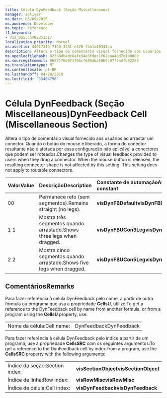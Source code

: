 ```yaml
---
title: Célula DynFeedback (Seção Miscellaneous)
manager: soliver
ms.date: 03/09/2015
ms.audience: Developer
ms.topic: reference
f1_keywords:
- Vis_DSS.chm82251317
localization_priority: Normal
ms.assetid: 44017319-7146-3431-e476-fbb1a40341ca
description: Altera o tipo de comentário visual fornecido aos usuários ao arrastar um conector. Quando o botão do mouse é liberado, a forma do conector resultante não é afetada por essa configuração não aplicável a conectores que podem ser roteados.
ms.openlocfilehash: 823b8db4dc6afe94a5fdac1f62aaa48d7e1b0d80
ms.sourcegitcommit: 8657170d071f9bcf680aba50b9c07f2a4fb82283
ms.translationtype: MT
ms.contentlocale: pt-BR
ms.lasthandoff: 04/28/2019
ms.locfileid: "33404796"
---
```

# <a name="dynfeedback-cell-miscellaneous-section"></a><span data-ttu-id="7296a-105">Célula DynFeedback (Seção Miscellaneous)</span><span class="sxs-lookup"><span data-stu-id="7296a-105">DynFeedback Cell (Miscellaneous Section)</span></span>

<span data-ttu-id="7296a-p102">Altera o tipo de comentário visual fornecido aos usuários ao arrastar um conector. Quando o botão do mouse é liberado, a forma do conector resultante não é afetada por essa configuração não aplicável a conectores que podem ser roteados.</span><span class="sxs-lookup"><span data-stu-id="7296a-p102">Changes the type of visual feedback provided to users when they drag a connector. When the mouse button is released, the resulting connector shape is not affected by this setting. This setting does not apply to routable connectors.</span></span>
  
|<span data-ttu-id="7296a-109">**Valor**</span><span class="sxs-lookup"><span data-stu-id="7296a-109">**Value**</span></span>|<span data-ttu-id="7296a-110">**Descrição**</span><span class="sxs-lookup"><span data-stu-id="7296a-110">**Description**</span></span>|<span data-ttu-id="7296a-111">**Constante de automação**</span><span class="sxs-lookup"><span data-stu-id="7296a-111">**Automation constant**</span></span>|
|:-----|:-----|:-----|
| <span data-ttu-id="7296a-112">0</span><span class="sxs-lookup"><span data-stu-id="7296a-112">0</span></span>  <br/> | <span data-ttu-id="7296a-113">Permanece reto (sem segmentos).</span><span class="sxs-lookup"><span data-stu-id="7296a-113">Remains straight (no legs).</span></span>  <br/> |<span data-ttu-id="7296a-114">**visDynFBDefault**</span><span class="sxs-lookup"><span data-stu-id="7296a-114">**visDynFBDefault**</span></span> <br/> |
| <span data-ttu-id="7296a-115">1 </span><span class="sxs-lookup"><span data-stu-id="7296a-115">1</span></span>  <br/> | <span data-ttu-id="7296a-116">Mostra três segmentos quando arrastado.</span><span class="sxs-lookup"><span data-stu-id="7296a-116">Shows three legs when dragged.</span></span>  <br/> |<span data-ttu-id="7296a-117">**visDynFBUCon3Leg**</span><span class="sxs-lookup"><span data-stu-id="7296a-117">**visDynFBUCon3Leg**</span></span> <br/> |
| <span data-ttu-id="7296a-118">2 </span><span class="sxs-lookup"><span data-stu-id="7296a-118">2</span></span>  <br/> | <span data-ttu-id="7296a-119">Mostra cinco segmentos quando arrastado.</span><span class="sxs-lookup"><span data-stu-id="7296a-119">Shows five legs when dragged.</span></span>  <br/> |<span data-ttu-id="7296a-120">**visDynFBUCon5Leg**</span><span class="sxs-lookup"><span data-stu-id="7296a-120">**visDynFBUCon5Leg**</span></span> <br/> |
   
## <a name="remarks"></a><span data-ttu-id="7296a-121">Comentários</span><span class="sxs-lookup"><span data-stu-id="7296a-121">Remarks</span></span>

<span data-ttu-id="7296a-122">Para fazer referência à célula DynFeedback pelo nome, a partir de outra fórmula ou programa que usa a propriedade **CellsU**, utilize:</span><span class="sxs-lookup"><span data-stu-id="7296a-122">To get a reference to the DynFeedback cell by name from another formula, or from a program using the **CellsU** property, use:</span></span> 
  
|||
|:-----|:-----|
| <span data-ttu-id="7296a-123">Nome da célula:</span><span class="sxs-lookup"><span data-stu-id="7296a-123">Cell name:</span></span>  <br/> | <span data-ttu-id="7296a-124">DynFeedback</span><span class="sxs-lookup"><span data-stu-id="7296a-124">DynFeedback</span></span>  <br/> |
   
<span data-ttu-id="7296a-125">Para fazer referência à célula DynFeedback pelo índice a partir de um programa, use a propriedade **CellsSRC** com os seguintes argumentos:</span><span class="sxs-lookup"><span data-stu-id="7296a-125">To get a reference to the DynFeedback cell by index from a program, use the **CellsSRC** property with the following arguments:</span></span> 
  
|||
|:-----|:-----|
| <span data-ttu-id="7296a-126">Índice da seção:</span><span class="sxs-lookup"><span data-stu-id="7296a-126">Section index:</span></span>  <br/> |<span data-ttu-id="7296a-127">**visSectionObject**</span><span class="sxs-lookup"><span data-stu-id="7296a-127">**visSectionObject**</span></span> <br/> |
| <span data-ttu-id="7296a-128">Índice de linha:</span><span class="sxs-lookup"><span data-stu-id="7296a-128">Row index:</span></span>  <br/> |<span data-ttu-id="7296a-129">**visRowMisc**</span><span class="sxs-lookup"><span data-stu-id="7296a-129">**visRowMisc**</span></span> <br/> |
| <span data-ttu-id="7296a-130">Índice de célula:</span><span class="sxs-lookup"><span data-stu-id="7296a-130">Cell index:</span></span>  <br/> |<span data-ttu-id="7296a-131">**visDynFeedback**</span><span class="sxs-lookup"><span data-stu-id="7296a-131">**visDynFeedback**</span></span> <br/> |
   

